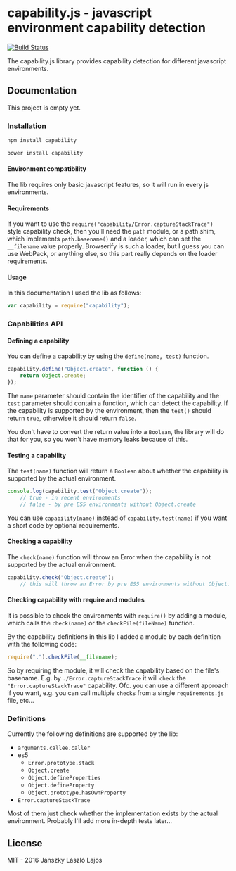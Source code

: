 # capability.js - javascript environment capability detection

[![Build Status](https://travis-ci.org/inf3rno/capability.png?branch=master)](https://travis-ci.org/inf3rno/capability)

The capability.js library provides capability detection for different javascript environments.

## Documentation

This project is empty yet.

### Installation

```bash
npm install capability
```

```bash
bower install capability
```

#### Environment compatibility

The lib requires only basic javascript features, so it will run in every js environments.

#### Requirements

If you want to use the `require("capability/Error.captureStackTrace")` style capability check, then you'll need the `path` module, or a path shim, which implements `path.basename()` and a loader, which can set the `__filename` value properly.
Browserify is such a loader, but I guess you can use WebPack, or anything else, so this part really depends on the loader requirements.

#### Usage

In this documentation I used the lib as follows:

```js
var capability = require("capability");
```

### Capabilities API

#### Defining a capability

You can define a capability by using the `define(name, test)` function.

```js
capability.define("Object.create", function () {
    return Object.create;
});
```

The `name` parameter should contain the identifier of the capability and the `test` parameter should contain a function, which can detect the capability.
If the capability is supported by the environment, then the `test()` should return `true`, otherwise it should return `false`.

You don't have to convert the return value into a `Boolean`, the library will do that for you, so you won't have memory leaks because of this.

#### Testing a capability

The `test(name)` function will return a `Boolean` about whether the capability is supported by the actual environment.

```js
console.log(capability.test("Object.create"));
    // true - in recent environments
    // false - by pre ES5 environments without Object.create
```

You can use `capability(name)` instead of `capability.test(name)` if you want a short code by optional requirements.

#### Checking a capability

The `check(name)` function will throw an Error when the capability is not supported by the actual environment.

```js
capability.check("Object.create");
    // this will throw an Error by pre ES5 environments without Object.create
```

#### Checking capability with require and modules

It is possible to check the environments with `require()` by adding a module, which calls the `check(name)` or the `checkFile(fileName)` function.

By the capability definitions in this lib I added a module by each definition with the following code:

```js
require(".").checkFile(__filename);
```

So by requiring the module, it will check the capability based on the file's basename. E.g. by `./Error.captureStackTrace` it will `check` the `"Error.captureStackTrace"` capability.
Ofc. you can use a different approach if you want, e.g. you can call multiple `check`s from a single `requirements.js` file, etc...

### Definitions

Currently the following definitions are supported by the lib:

 - `arguments.callee.caller`
 - es5
    - `Error.prototype.stack`
    - `Object.create`
    - `Object.defineProperties`
    - `Object.defineProperty`
    - `Object.prototype.hasOwnProperty`
 - `Error.captureStackTrace`
 
Most of them just check whether the implementation exists by the actual environment. Probably I'll add more in-depth tests later...

## License

MIT - 2016 Jánszky László Lajos